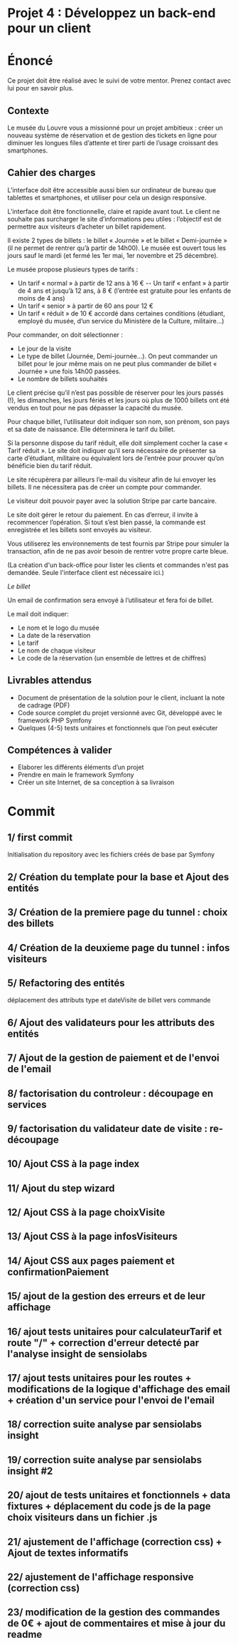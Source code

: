 Projet 4 : Développez un back-end pour un client
================================================


Énoncé
======

Ce projet doit être réalisé avec le suivi de votre mentor. Prenez contact avec lui pour en savoir plus.

Contexte
--------

Le musée du Louvre vous a missionné pour un projet ambitieux : créer un nouveau système de réservation et de gestion des tickets en ligne pour diminuer les longues files d’attente et tirer parti de l’usage croissant des smartphones.

Cahier des charges
------------------

L’interface doit être accessible aussi bien sur ordinateur de bureau que tablettes et smartphones, et utiliser pour cela un design responsive.

L’interface doit être fonctionnelle, claire et rapide avant tout. Le client ne souhaite pas surcharger le site d’informations peu utiles : l’objectif est de permettre aux visiteurs d’acheter un billet rapidement.

Il existe 2 types de billets : le billet « Journée » et le billet « Demi-journée » (il ne permet de rentrer qu’à partir de 14h00). Le musée est ouvert tous les jours sauf le mardi (et fermé les 1er mai, 1er novembre et 25 décembre).

Le musée propose plusieurs types de tarifs :

 - Un tarif « normal » à partir de 12 ans à 16 €
-- Un tarif « enfant » à partir de 4 ans et jusqu’à 12 ans, à 8 € (l’entrée est gratuite pour les enfants de moins de 4 ans)
 - Un tarif « senior » à partir de 60 ans pour 12  €
 - Un tarif « réduit » de 10 € accordé dans certaines conditions (étudiant, employé du musée, d’un service du Ministère de la Culture, militaire…)

Pour commander, on doit sélectionner :

 - Le jour de la visite
 - Le type de billet (Journée, Demi-journée…). On peut commander un billet pour le jour même mais on ne peut plus commander de billet « Journée » une fois 14h00 passées.
 - Le nombre de billets souhaités

Le client précise qu’il n’est pas possible de réserver pour les jours passés (!), les dimanches, les jours fériés et les jours où plus de 1000 billets ont été vendus en tout pour ne pas dépasser la capacité du musée.

Pour chaque billet, l’utilisateur doit indiquer son nom, son prénom, son pays et sa date de naissance. Elle déterminera le tarif du billet.

Si la personne dispose du tarif réduit, elle doit simplement cocher la case « Tarif réduit ». Le site doit indiquer qu’il sera nécessaire de présenter sa carte d’étudiant, militaire ou équivalent lors de l’entrée pour prouver qu’on bénéficie bien du tarif réduit.

Le site récupèrera par ailleurs l’e-mail du visiteur afin de lui envoyer les billets. Il ne nécessitera pas de créer un compte pour commander.

Le visiteur doit pouvoir payer avec la solution Stripe par carte bancaire.

Le site doit gérer le retour du paiement. En cas d’erreur, il invite à recommencer l’opération. Si tout s’est bien passé, la commande est enregistrée et les billets sont envoyés au visiteur.

Vous utiliserez les environnements de test fournis par Stripe pour simuler la transaction, afin de ne pas avoir besoin de rentrer votre propre carte bleue.

(La création d'un back-office pour lister les clients et commandes n'est pas demandée. Seule l'interface client est nécessaire ici.)

_Le billet_


Un email de confirmation sera envoyé à l’utilisateur et fera foi de billet.

Le mail doit indiquer:

 - Le nom et le logo du musée
 - La date de la réservation
 - Le tarif
 - Le nom de chaque visiteur
 - Le code de la réservation (un ensemble de lettres et de chiffres) 

Livrables attendus
-

 - Document de présentation de la solution pour le client, incluant la note de cadrage (PDF)
 - Code source complet du projet versionné avec Git, développé avec le framework PHP Symfony
 - Quelques (4-5) tests unitaires et fonctionnels que l’on peut exécuter
 
Compétences à valider
-

- Elaborer les différents éléments d’un projet
- Prendre en main le framework Symfony
- Créer un site Internet, de sa conception à sa livraison



Commit 
======

1/ first commit
-
Initialisation du repository avec les fichiers créés de base par Symfony

2/ 	Création du template pour la base et Ajout des entités
-

3/ Création de la premiere page du tunnel : choix des billets
-

4/ 	Création de la deuxieme page du tunnel : infos visiteurs
-

5/ Refactoring des entités
-
déplacement des attributs type et dateVisite de billet vers commande

6/ Ajout des validateurs pour les attributs des entités
-

7/ Ajout de la gestion de paiement et de l'envoi de l'email
-

8/ factorisation du controleur : découpage en services
-

9/ factorisation du validateur date de visite : re-découpage
-

10/ Ajout CSS à la page index
-

11/ Ajout du step wizard
-

12/ Ajout CSS à la page choixVisite
-

13/ Ajout CSS à la page infosVisiteurs
-

14/ Ajout CSS aux pages paiement et confirmationPaiement
-

15/ ajout de la gestion des erreurs et de leur affichage
-

16/ ajout tests unitaires pour calculateurTarif et route "/" + correction d'erreur detecté par l'analyse insight de sensiolabs
-

17/ ajout tests unitaires pour les routes + modifications de la logique d'affichage des email + création d'un service pour l'envoi de l'email
-

18/ correction suite analyse par sensiolabs insight
-

19/ correction suite analyse par sensiolabs insight #2
-

20/ ajout de tests unitaires et fonctionnels + data fixtures + déplacement du code js de la page choix visiteurs dans un fichier .js
-

21/ ajustement de l'affichage (correction css) + Ajout de textes informatifs
-

22/ ajustement de l'affichage responsive (correction css)
-

23/ modification de la gestion des commandes de 0€ + ajout de commentaires et mise à jour du readme
-
